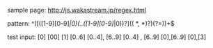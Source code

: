 sample page:
http://js.wakastream.jp/regex.html

pattern:
^(\[([1-9][0-9]*|0)(\.\.([1-9][0-9]*|0))?\](( *, *)?)(?=))+$

test input:
[0]
[00]
[1]
[0..6]
[0..4], [6..9]
[0..4] , [6..9]
[0],[6..9]
[0],[3]
